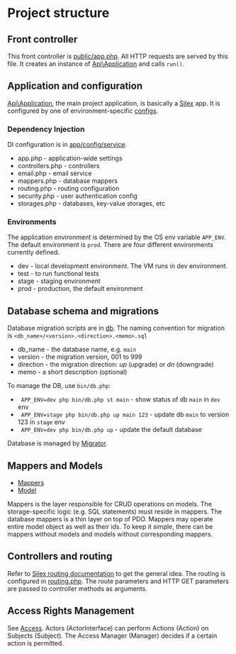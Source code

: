 # Project structure
## Front controller
This front controller is [public/app.php](../public/app.php). All HTTP requests are served by this file. It creates an instance of [Api\Application](../src/Application.php) and calls `run()`. 

## Application and configuration
[Api\Application](../src/Application.php), the main project application, is basically a [Silex](http://silex.sensiolabs.org/) app. It is configured by one of environment-specific [configs](../app/config).

### Dependency Injection
DI configuration is in [app/config/service](../app/config/service). 
* app.php - application-wide settings
* controllers.php - controllers
* email.php - email service
* mappers.php - database mappers
* routing.php - routing configuration
* security.php - user authentication config
* storages.php - databases, key-value storages, etc

### Environments
The application environment is determined by the OS env variable `APP_ENV`. The default environment is `prod`. There are four different environments currently defined.
* dev - local development environment. The VM runs in dev environment.
* test - to run functional tests
* stage - staging environment
* prod - production, the default environment

## Database schema and migrations
Database migration scripts are in [db](../db). The naming convention for migration is `<db_name>/<version>.<direction>.<memo>.sql`
* db_name - the database name, e.g. `main`
* version - the migration version, 001 to 999
* direction - the migration direction: *up* (upgrade) or *dn* (downgrade)
* memo - a short description (optional)

To manage the DB, use `bin/db.php`:
* ` APP_ENV=dev php bin/db.php st main` - show status of db `main` in `dev` env
* ` APP_ENV=stage php bin/db.php up main 123` - update db `main` to version 123 in `stage` env
* ` APP_ENV=dev php bin/db.php up` - update the default database

Database is managed by [Migrator](https://github.com/lazypdo/migrator).

## Mappers and Models
* [Mappers](../src/Mapper)
* [Model](../src/Model)

Mappers is the layer responsible for CRUD operations on models. The storage-specific logic (e.g. SQL statements) must reside in mappers. The database mappers is a thin layer on top of PDO. Mappers may operate entire model object as well as their ids. To keep it simple, there can be mappers without models and models without corresponding mappers.

## Controllers and routing
Refer to [Silex routing documentation](http://silex.sensiolabs.org/doc/master/usage.html) to get the general idea. The routing is configured in [routing.php](../app/config/service/routing.php). The route parameters and HTTP GET parameters are passed to controller methods as arguments.

## Access Rights Management

See [Access](../src/Security/Access).
Actors (ActorInterface) can perform Actions (Action) on Subjects (Subject). 
The Access Manager (Manager) decides if a certain action is permitted.
